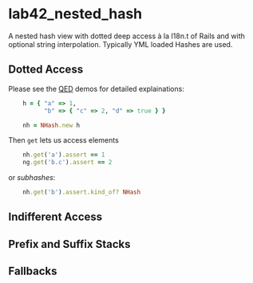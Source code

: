 # lab42_nested_hash

A nested hash view with dotted deep access à la I18n.t of Rails and with optional string interpolation. Typically YML loaded Hashes are used.


## Dotted Access

Please see the [QED](http://rubyworks.github.io/qed/) demos for detailed explainations:

```ruby
    h = { "a" => 1,
          "b" => { "c" => 2, "d" => true } }

    nh = NHash.new h

```

Then `get` lets us access elements

```ruby
    nh.get('a').assert == 1
    ng.get('b.c').assert == 2
```

or _subhashes_:

```ruby
    nh.get('b').assert.kind_of? NHash
```


## Indifferent Access

## Prefix and Suffix Stacks

## Fallbacks
